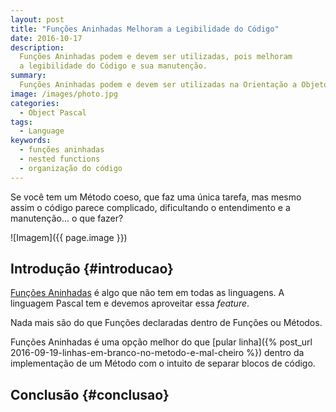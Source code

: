 ```yaml
---
layout: post
title: "Funções Aninhadas Melhoram a Legibilidade do Código"
date: 2016-10-17
description:
  Funções Aninhadas podem e devem ser utilizadas, pois melhoram
  a legibilidade do Código e sua manutenção.
summary: 
  Funções Aninhadas podem e devem ser utilizadas na Orientação a Objetos
image: /images/photo.jpg
categories: 
  - Object Pascal
tags:
  - Language
keywords:
  - funções aninhadas
  - nested functions
  - organização do código
--- 
```


Se você tem um Método coeso, que faz uma única tarefa,
mas mesmo assim o código parece complicado, dificultando
o entendimento e a manutenção... o que fazer?

<!--more-->

![Imagem]({{ page.image }})

## Introdução {#introducao}

[Funções Aninhadas](https://en.wikipedia.org/wiki/Nested_function)
é algo que não tem em todas as linguagens.
A linguagem Pascal tem e devemos aproveitar essa *feature*.

Nada mais são do que Funções declaradas dentro de Funções ou Métodos.

Funções Aninhadas é uma opção melhor do que 
[pular linha]({% post_url 2016-09-19-linhas-em-branco-no-metodo-e-mal-cheiro %})
dentro da implementação de um Método com o intuito de separar blocos
de código.

## Conclusão {#conclusao}

